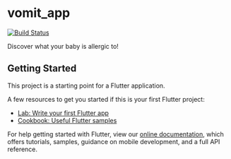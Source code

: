 # vomit_app

[![Build Status](https://travis-ci.com/magrossi/vomit_app.svg?branch=master)](https://travis-ci.com/magrossi/vomit_app)

Discover what your baby is allergic to!

## Getting Started

This project is a starting point for a Flutter application.

A few resources to get you started if this is your first Flutter project:

- [Lab: Write your first Flutter app](https://flutter.dev/docs/get-started/codelab)
- [Cookbook: Useful Flutter samples](https://flutter.dev/docs/cookbook)

For help getting started with Flutter, view our
[online documentation](https://flutter.dev/docs), which offers tutorials,
samples, guidance on mobile development, and a full API reference.
